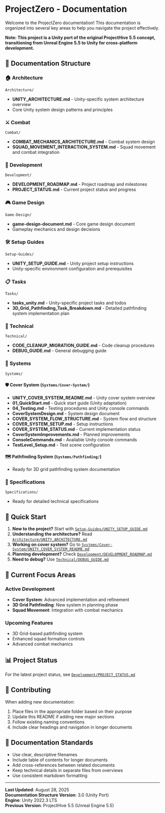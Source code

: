 # ProjectZero - Documentation

Welcome to the ProjectZero documentation! This documentation is organized into several key areas to help you navigate the project effectively.

**Note: This project is a Unity port of the original ProjectHive 5.5 concept, transitioning from Unreal Engine 5.5 to Unity for cross-platform development.**

## 📁 Documentation Structure

### 🏠️ **Architecture**
`Architecture/`
- **UNITY_ARCHITECTURE.md** - Unity-specific system architecture overview
- Core Unity system design patterns and principles

### ⚔️ **Combat**
`Combat/`
- **COMBAT_MECHANICS_ARCHITECTURE.md** - Combat system design
- **SQUAD_MOVEMENT_INTERACTION_SYSTEM.md** - Squad movement and combat integration

### 🚀 **Development**
`Development/`
- **DEVELOPMENT_ROADMAP.md** - Project roadmap and milestones
- **PROJECT_STATUS.md** - Current project status and progress

### 🎮 **Game Design**
`Game-Design/`
- **game-design-document.md** - Core game design document
- Gameplay mechanics and design decisions

### 🛠️ **Setup Guides**
`Setup-Guides/`
- **UNITY_SETUP_GUIDE.md** - Unity project setup instructions
- Unity-specific environment configuration and prerequisites

### 📋 **Tasks**
`Tasks/`
- **tasks_unity.md** - Unity-specific project tasks and todos
- **3D_Grid_Pathfinding_Task_Breakdown.md** - Detailed pathfinding system implementation plan

### 🔧 **Technical**
`Technical/`
- **CODE_CLEANUP_MIGRATION_GUIDE.md** - Code cleanup procedures
- **DEBUG_GUIDE.md** - General debugging guide

### 🔧 **Systems**
`Systems/`

#### 🛡️ **Cover System** (`Systems/Cover-System/`)
- **UNITY_COVER_SYSTEM_README.md** - Unity cover system overview
- **01_QuickStart.md** - Quick start guide (Unity adaptation)
- **04_Testing.md** - Testing procedures and Unity console commands
- **CoverSystemDesign.md** - System design document
- **COVER_SYSTEM_FLOW_STRUCTURE.md** - System flow and structure
- **COVER_SYSTEM_SETUP.md** - Setup instructions
- **COVER_SYSTEM_STATUS.md** - Current implementation status
- **CoverSystemImprovements.md** - Planned improvements
- **ConsoleCommands.md** - Available Unity console commands
- **TestLevel_Setup.md** - Test scene configuration

#### 🗺️ **Pathfinding System** (`Systems/Pathfinding/`)
- Ready for 3D grid pathfinding system documentation

### 📄 **Specifications**
`Specifications/`
- Ready for detailed technical specifications

## 🚀 Quick Start

1. **New to the project?** Start with [`Setup-Guides/UNITY_SETUP_GUIDE.md`](Setup-Guides/UNITY_SETUP_GUIDE.md)
2. **Understanding the architecture?** Read [`Architecture/UNITY_ARCHITECTURE.md`](Architecture/UNITY_ARCHITECTURE.md)
3. **Working on cover system?** Go to [`Systems/Cover-System/UNITY_COVER_SYSTEM_README.md`](Systems/Cover-System/UNITY_COVER_SYSTEM_README.md)
4. **Planning development?** Check [`Development/DEVELOPMENT_ROADMAP.md`](Development/DEVELOPMENT_ROADMAP.md)
5. **Need to debug?** Use [`Technical/DEBUG_GUIDE.md`](Technical/DEBUG_GUIDE.md)

## 🎯 Current Focus Areas

### Active Development
- **Cover System**: Advanced implementation and refinement
- **3D Grid Pathfinding**: New system in planning phase
- **Squad Movement**: Integration with combat mechanics

### Upcoming Features
- 3D Grid-based pathfinding system
- Enhanced squad formation controls
- Advanced combat mechanics

## 📊 Project Status

For the latest project status, see [`Development/PROJECT_STATUS.md`](Development/PROJECT_STATUS.md)

## 🤝 Contributing

When adding new documentation:
1. Place files in the appropriate folder based on their purpose
2. Update this README if adding new major sections
3. Follow existing naming conventions
4. Include clear headings and navigation in longer documents

## 📝 Documentation Standards

- Use clear, descriptive filenames
- Include table of contents for longer documents
- Add cross-references between related documents
- Keep technical details in separate files from overviews
- Use consistent markdown formatting

---

**Last Updated**: August 28, 2025  
**Documentation Structure Version**: 3.0 (Unity Port)  
**Engine**: Unity 2022.3 LTS  
**Previous Version**: ProjectHive 5.5 (Unreal Engine 5.5)
